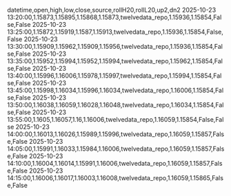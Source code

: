 datetime,open,high,low,close,source,rollH20,rollL20,up2,dn2
2025-10-23 13:20:00,1.15873,1.15895,1.15868,1.15873,twelvedata_repo,1.15936,1.15854,False,False
2025-10-23 13:25:00,1.15872,1.15919,1.1587,1.15913,twelvedata_repo,1.15936,1.15854,False,False
2025-10-23 13:30:00,1.15909,1.15962,1.15909,1.15956,twelvedata_repo,1.15936,1.15854,False,False
2025-10-23 13:35:00,1.15952,1.15994,1.15952,1.15994,twelvedata_repo,1.15962,1.15854,False,False
2025-10-23 13:40:00,1.15996,1.16006,1.15978,1.15997,twelvedata_repo,1.15994,1.15854,False,False
2025-10-23 13:45:00,1.15998,1.16034,1.15996,1.16034,twelvedata_repo,1.16006,1.15854,False,False
2025-10-23 13:50:00,1.16038,1.16059,1.16028,1.16048,twelvedata_repo,1.16034,1.15854,False,False
2025-10-23 13:55:00,1.1605,1.16057,1.16,1.16006,twelvedata_repo,1.16059,1.15854,False,False
2025-10-23 14:00:00,1.16013,1.16026,1.15989,1.15996,twelvedata_repo,1.16059,1.15857,False,False
2025-10-23 14:05:00,1.15991,1.16033,1.15984,1.16006,twelvedata_repo,1.16059,1.15857,False,False
2025-10-23 14:10:00,1.16004,1.16014,1.15991,1.16006,twelvedata_repo,1.16059,1.15857,False,False
2025-10-23 14:15:00,1.16006,1.16017,1.16003,1.16008,twelvedata_repo,1.16059,1.15865,False,False
